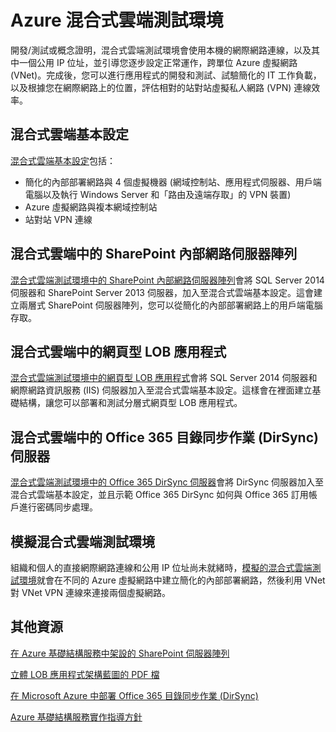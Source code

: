 <properties 
	pageTitle="Azure 混合式雲端測試環境" 
	description="瀏覽重要主題並了解如何建立測試環境，讓您您可以用於 Azure 混合式雲端的開發/測試概念證明。" 
	documentationCenter="" 
	services="virtual-machines"
	authors="JoeDavies-MSFT" 
	manager="timlt" 
	editor=""/>

<tags 
	ms.service="virtual-machines" 
	ms.workload="infrastructure-services" 
	ms.tgt_pltfrm="na" 
	ms.devlang="na" 
	ms.topic="article" 
	ms.date="05/29/2015" 
	ms.author="josephd"/>

# Azure 混合式雲端測試環境

開發/測試或概念證明，混合式雲端測試環境會使用本機的網際網路連線，以及其中一個公用 IP 位址，並引導您逐步設定正常運作，跨單位 Azure 虛擬網路 (VNet)。完成後，您可以進行應用程式的開發和測試、試驗簡化的 IT 工作負載，以及根據您在網際網路上的位置，評估相對的站對站虛擬私人網路 (VPN) 連線效率。

## 混合式雲端基本設定

[混合式雲端基本設定](../virtual-network/virtual-networks-setup-hybrid-cloud-environment-testing.md)包括：

- 簡化的內部部署網路與 4 個虛擬機器 (網域控制站、應用程式伺服器、用戶端電腦以及執行 Windows Server 和「路由及遠端存取」的 VPN 裝置)
- Azure 虛擬網路與複本網域控制站
- 站對站 VPN 連線

## 混合式雲端中的 SharePoint 內部網路伺服器陣列

[混合式雲端測試環境中的 SharePoint 內部網路伺服器陣列](../virtual-network/virtual-networks-setup-sharepoint-hybrid-cloud-testing.md)會將 SQL Server 2014 伺服器和 SharePoint Server 2013 伺服器，加入至混合式雲端基本設定。這會建立兩層式 SharePoint 伺服器陣列，您可以從簡化的內部部署網路上的用戶端電腦存取。

## 混合式雲端中的網頁型 LOB 應用程式

[混合式雲端測試環境中的網頁型 LOB 應用程式](../virtual-network/virtual-networks-setup-lobapp-hybrid-cloud-testing.md)會將 SQL Server 2014 伺服器和網際網路資訊服務 (IIS) 伺服器加入至混合式雲端基本設定。這樣會在裡面建立基礎結構，讓您可以部署和測試分層式網頁型 LOB 應用程式。

## 混合式雲端中的 Office 365 目錄同步作業 (DirSync) 伺服器

[混合式雲端測試環境中的 Office 365 DirSync 伺服器](../virtual-network/virtual-networks-setup-dirsync-hybrid-cloud-testing.md)會將 DirSync 伺服器加入至混合式雲端基本設定，並且示範 Office 365 DirSync 如何與 Office 365 訂用帳戶進行密碼同步處理。

## 模擬混合式雲端測試環境

組織和個人的直接網際網路連線和公用 IP 位址尚未就緒時，[模擬的混合式雲端測試環境](../virtual-network/virtual-networks-setup-simulated-hybrid-cloud-environment-testing.md)就會在不同的 Azure 虛擬網路中建立簡化的內部部署網路，然後利用 VNet 對 VNet VPN 連線來連接兩個虛擬網路。


## 其他資源

[在 Azure 基礎結構服務中架設的 SharePoint 伺服器陣列](virtual-machines-sharepoint-infrastructure-services.md)

[立體 LOB 應用程式架構藍圖的 PDF 檔](http://download.microsoft.com/download/2/C/8/2C8EB75F-AC45-4A79-8A63-C1800C098792/MS_Arch_LOB_App_3D_pdf.pdf)

[在 Microsoft Azure 中部署 Office 365 目錄同步作業 (DirSync)](https://technet.microsoft.com/library/dn635310.aspx)

[Azure 基礎結構服務實作指導方針](virtual-machines-infrastructure-services-implementation-guidelines.md)


 

<!---HONumber=July15_HO2-->